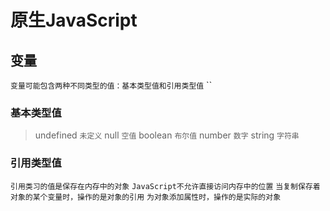 # 原生JavaScript
## 变量
`变量可能包含两种不同类型的值：基本类型值和引用类型值`
``
### 基本类型值
> undefined `未定义`
> null `空值`
> boolean `布尔值`
> number `数字`
> string `字符串`

### 引用类型值
`引用类习的值是保存在内存中的对象`
`JavaScript不允许直接访问内存中的位置`
`当复制保存着对象的某个变量时，操作的是对象的引用`
`为对象添加属性时，操作的是实际的对象`
